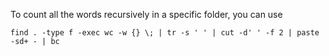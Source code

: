To count all the words recursively in a specific folder, you can use 

```
find . -type f -exec wc -w {} \; | tr -s ' ' | cut -d' ' -f 2 | paste -sd+ - | bc
```
